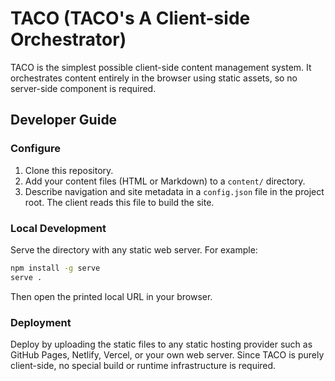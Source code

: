 # TACO (TACO's A Client-side Orchestrator)

TACO is the simplest possible client-side content management system. It
orchestrates content entirely in the browser using static assets, so no
server-side component is required.

## Developer Guide

### Configure

1. Clone this repository.
2. Add your content files (HTML or Markdown) to a `content/` directory.
3. Describe navigation and site metadata in a `config.json` file in the
   project root. The client reads this file to build the site.

### Local Development

Serve the directory with any static web server. For example:

```bash
npm install -g serve
serve .
```

Then open the printed local URL in your browser.

### Deployment

Deploy by uploading the static files to any static hosting provider such
as GitHub Pages, Netlify, Vercel, or your own web server. Since TACO is
purely client-side, no special build or runtime infrastructure is
required.

